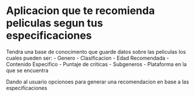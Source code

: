 # Aplicacion que te recomienda peliculas segun tus especificaciones
Tendra una base de conocimento que guarde datos sobre las peliculas
los cuales pueden ser:
    - Genero
    - Clasificacion
    - Edad Recomendada
    - Contenido Especifico
    - Puntaje de criticas
    - Subgeneros
    - Plataforma en la que se encuentra

Dando al usuario opcionoes para generar una recomendacion en base a las especificaciones

